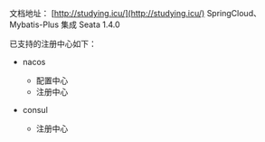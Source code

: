 文档地址：
[http://studying.icu/](http://studying.icu/)
SpringCloud、Mybatis-Plus 集成 Seata 1.4.0

已支持的注册中心如下：

- nacos

    - 配置中心
    - 注册中心
    
- consul

    - 注册中心
    
 